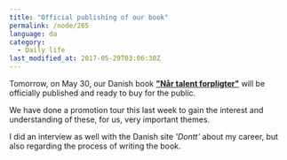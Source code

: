 ```yaml
---
title: "Official publishing of our book"
permalink: /node/265
language: da
category:
  - Daily life
last_modified_at: 2017-05-29T03:06:30Z
---
```


Tomorrow, on May 30, our Danish book **["Når talent forpligter"](https://www.partner-ads.com/dk/klikbanner.php?partnerid=28187&bannerid=43264&htmlurl=https://www.saxo.com/dk/naar-talent-forpligter_mads-davidsenhelle-hedegaard-heinrasmus-henning_haeftet_9788702192087)** will be officially published and ready to buy for the public.

We have done a promotion tour this last week to gain the interest and understanding of these, for us, very important themes.

I did an interview as well with the Danish site _'Dontt'_ about my career, but also regarding the process of writing the book.
